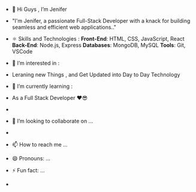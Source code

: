 - 👋 Hi Guys , I’m Jenifer
-    "I'm Jenifer, a passionate Full-Stack Developer with a knack for building seamless and efficient web applications.."
-
  ⚛️ Skills  and Technologies :
  **Front-End**: HTML, CSS, JavaScript, React  </br>
  **Back-End**: Node.js, Express
  **Databases**: MongoDB, MySQL
  **Tools**: Git, VSCode    

-  👀 I’m interested in :
- Leraning new Things , and Get Updated into Day to Day Technology
- 🌱 I’m currently learning :
- As a Full Stack Developer ❤😎
- 
- 💞️ I’m looking to collaborate on ...
-      
- 📫 How to reach me ...
- 😄 Pronouns: ...
- ⚡ Fun fact: ...
- 

